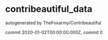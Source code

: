 # contribeautiful_data
autogenerated by TheFoxarmy/Contribeautiful


commit 2020-01-02T00:00:00.000Z, commit 0